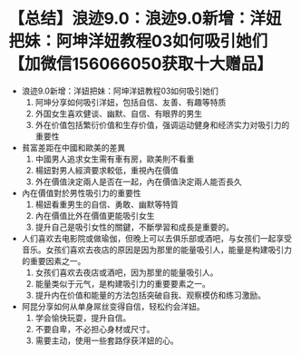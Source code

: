# 【总结】浪迹9.0：浪迹9.0新增：洋妞把妹：阿坤洋妞教程03如何吸引她们【加微信156066050获取十大赠品】

-   浪迹9.0新增：洋妞把妹：阿坤洋妞教程03如何吸引她们
    1.  阿坤分享如何吸引洋妞，包括自信、友善、有趣等特质
    2.  外国女生喜欢健谈、幽默、自信、有眼界的男生
    3.  外在价值包括繁衍价值和生存价值，强调运动健身和经济实力对吸引力的重要性
-   貧富差距在中國和歐美的差異
    1.  中國男人追求女生需有車有房，歐美則不看重
    2.  楊妞對男人經濟要求較低，重視內在價值
    3.  外在價值決定兩人是否在一起，內在價值決定兩人能否長久
-   內在價值對於男性吸引力的重要性
    1.  楊妞看重男生的自信、勇敢、幽默等特質
    2.  內在價值比外在價值更能吸引女生
    3.  提升自己是吸引女性的關鍵，不斷學習和成長是重要的。
-   人们喜欢去电影院或做瑜伽，但晚上可以去俱乐部或酒吧，与女孩们一起享受音乐。女孩们喜欢去夜店的原因是因为那里的能量吸引人，能量是构建吸引力的重要因素之一。
    1.  女孩们喜欢去夜店或酒吧，因为那里的能量吸引人。
    2.  能量类似于元气，是构建吸引力的重要要素之一。
    3.  提升内在价值和能量的方法包括突破自我、观察模仿和练习激励。
-   阿昆分享如何从单身屌丝变得自信，轻松约会洋妞。
    1.  学会愉快玩耍，提升自信。
    2.  不要自卑，不必担心身材或尺寸。
    3.  需要主动，使用一些套路俘获洋妞的心。